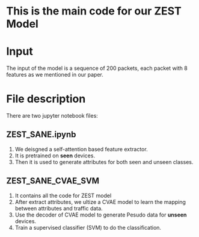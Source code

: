# This is the main code for our ZEST Model 

# Input
The input of the model is a sequence of 200 packets, each packet with 8 features as we mentioned in our paper. 

# File description
There are two jupyter notebook files: 

## ZEST_SANE.ipynb
1. We deisgned a self-attention based feature extractor.
2. It is pretrained on **seen** devices.
3. Then it is used to generate attributes for both seen and unseen classes.

## ZEST_SANE_CVAE_SVM
1. It contains all the code for ZEST model
2. After extract attributes, we ultize a CVAE model to learn the mapping between attributes and traffic data.
3. Use the decoder of CVAE model to generate Pesudo data for **unseen** devices.
4. Train a supervised classifier (SVM) to do the classification.







